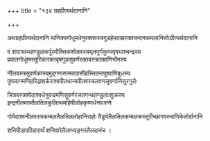 +++
title = "१३४ ग्रहप्रीत्यर्थदानानि"

+++

अथग्रहप्रीत्यर्थदानानि माणिक्यगोधूमधेनुरक्तवस्त्रगुडहेमताम्ररक्तचन्दनकमलानिरवेःप्रीत्यर्थदानानि

वं शपात्रस्थतण्डुलकर्पूरमौक्तिकश्वेतवस्त्रघृतपूर्णकुम्भवृषभाश्चन्द्रस्य प्रवालगोधूममसूरिकारक्तवृषगुडसुवर्णरक्तवस्त्रताम्राणिभौमस्य

नीलवस्त्रसुवर्णकांस्यमुद्गगारुत्मतदासीहस्तिदन्तपुष्पाणिबुधस्य पुष्परागमणिहरिद्राशर्कराश्वपीतधान्यपीतवस्त्रलवणसुवर्णानिसुरगुरोः

चित्रवस्त्रश्वेताश्वधेनुवज्रमणिसुवर्णरजतगन्धतण्डुलाःशुक्रस्य इन्द्रनीलमाषतैलतिलकुलित्थमहिषीलोहकृष्णधेनवःशनेः

गोमेदाश्वनीलवस्त्रकम्बलतैलतिललोहानिराहोः वैडूर्यतैलतिलकम्बलकस्तूरीच्छागवस्त्राणिकेतोर्दानानि

शनिपीडापरिहारार्थं शनिवारेतैलाभ्यङ्गस्तैलदानंच ।
